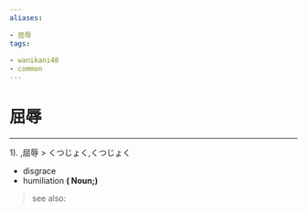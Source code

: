```yaml
---
aliases:
    
- 屈辱
tags:
    
- wanikani48
- common
---
```


# 屈辱
---
1).
,屈辱 > くつじょく,くつじょく

- disgrace
- humiliation
**( Noun;)**
> see also: 
            